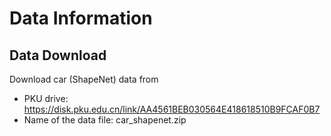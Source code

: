 # Data Information


## Data Download
Download car (ShapeNet) data from 
- PKU drive: https://disk.pku.edu.cn/link/AA4561BEB030564E418618510B9FCAF0B7
- Name of the data file: car_shapenet.zip
